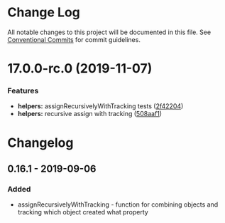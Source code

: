 # Change Log

All notable changes to this project will be documented in this file.
See [Conventional Commits](https://conventionalcommits.org) for commit guidelines.

# 17.0.0-rc.0 (2019-11-07)


### Features

* **helpers:** assignRecursivelyWithTracking tests ([2f42204](https://github.com/seznam/ima/commit/2f42204ac3e3fbe3c2bc1a2b251e91dee61dcb45))
* **helpers:** recursive assign with tracking ([508aaf1](https://github.com/seznam/ima/commit/508aaf13c273f314b3d91835e5cbed81d3b2dc93))





# Changelog

## 0.16.1 - 2019-09-06

### Added

- assignRecursivelyWithTracking - function for combining objects and tracking which object created what property
